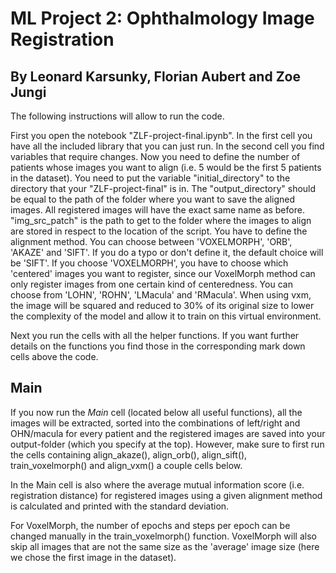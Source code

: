 # ML Project 2: Ophthalmology Image Registration

## By Leonard Karsunky, Florian Aubert and Zoe Jungi

The following instructions will allow to run the code.

First you open the notebook "ZLF-project-final.ipynb".
In the first cell you have all the included library that you can just run.
In the second cell you find variables that require changes.
Now you need to define the number of patients whose images you want to align (i.e. 5 would be the first 5 patients in the dataset).
You need to put the variable "initial_directory" to the directory that your "ZLF-project-final" is in.
The "output_directory" should be equal to the path of the folder where you want to save the aligned images. All registered images will have the exact same name as before.
"img_src_patch" is the path to get to the folder where the images to align are stored in respect to the location of the script.
You have to define the alignment method. You can choose between 'VOXELMORPH', 'ORB', 'AKAZE' and 'SIFT'. If you do a typo or don't define it, the default choice will be 'SIFT'.
If you choose 'VOXELMORPH', you have to choose which 'centered' images you want to register, since our VoxelMorph method can only register images from one certain kind of centeredness. You can choose from 'LOHN', 'ROHN', 'LMacula' and 'RMacula'. When using vxm, the image will be squared and reduced to 30% of its original size to lower the complexity of the model and allow it to train on this virtual environment.

Next you run the cells with all the helper functions.
If you want further details on the functions you find those in the corresponding mark down cells above the code.

## Main

If you now run the *Main* cell (located below all useful functions), all the images will be extracted, sorted into the combinations of left/right and OHN/macula for every patient and the registered images are saved into your output-folder (which you specify at the top). However, make sure to first run the cells containing align_akaze(), align_orb(), align_sift(), train_voxelmorph() and align_vxm() a couple cells below.

In the Main cell is also where the average mutual information score (i.e. registration distance) for registered images using a given alignment method is calculated and printed with the standard deviation.

For VoxelMorph, the number of epochs and steps per epoch can be changed manually in the train_voxelmorph() function. VoxelMorph will also skip all images that are not the same size as the 'average' image size (here we chose the first image in the dataset).
